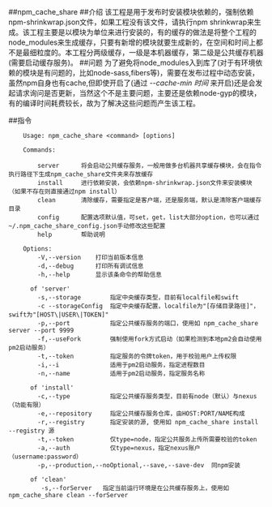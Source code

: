 
##npm_cache_share
##介绍
该工程是用于发布时安装模块依赖的，强制依赖npm-shrinkwrap.json文件，如果工程没有该文件，请执行npm shrinkwrap来生成。该工程主要是以模块为单位来进行安装的，有的缓存的做法是将整个工程的node_modules来生成缓存，只要有新增的模块就要生成新的，在空间和时间上都不是最细粒度的。本工程分两级缓存，一级是本机器缓存，第二级是公共缓存机器(需要启动缓存服务)。
##问题
为了避免将node_modules入到库了(对于有环境依赖的模块是有问题的，比如node-sass,fibers等)，需要在发布过程中动态安装，虽然npm自身也有cache,但即使开启了(通过 *--cache-min 时间* 来开启)还是会发起请求询问是否更新，当然这个不是主要问题，主要还是依赖node-gyp的模块，有的编译时间耗费较长，故为了解决这些问题而产生该工程。

##指令
```
    Usage: npm_cache_share <command> [options]

    Commands:

        server      将会启动公共缓存服务，一般用做多台机器共享缓存模块，会在指令执行路径下生成npm_cache_share文件夹来存放缓存                    
        install     进行依赖安装，会依赖npm-shrinkwrap.json文件来安装模块（如果不存在则直接通过npm install）
        clean       清除缓存，需要指定是客户端，还是服务端，默认是清除客户端缓存目录
        config		配置选项默认值，可set，get，list大部分option，也可以通过~/.npm_cache_share_config.json手动修改这些配置
        help        帮助说明

    Options:
    	-V,--version	打印当前版本信息
    	-d,--debug		打印所有调试信息
    	-h,--help		显示该条命令的帮助信息
    	
      of 'server'
      	-s,--storage		指定中央缓存类型，目前有localfile和swift
        -c --storageConfig 	指定中央缓存配置，localfile为"[存储目录路径]"，swift为"[HOST\|USER\|TOKEN]"
        -p,--port        	指定公共缓存服务的端口，使用如 npm_cache_share server --port 9999
        -f,--useFork		强制使用fork方式启动（如果检测到本地pm2会自动使用pm2启动服务）
        -t,--token			指定服务的令牌token，用于校验用户上传权限
        -i,--i				适用于pm2启动服务，指定进程数目
        -n,--name			适用于pm2启动服务，指定服务名称
        
      of 'install'
      	-c,--type			指定公共缓存服务类型，目前有node（默认）与nexus（功能有限）
      	-e,--repository     指定公共缓存服务仓库，由HOST:PORT/NAME构成
        -r,--registry    	指定安装的源, 使用如 npm_cache_share install --registry 源
        -t,--token			仅type=node，指定公共服务上传所需要校验的token
        -a,--auth			仅type=nexus，指定nexus账户（username:password）
        -p,--production,--noOptional,--save,--save-dev	同npm安装
        
      of 'clean'
         -s,--forServer   指定当前运行环境是在公共缓存服务上，使用如 npm_cache_share clean --forServer
       
```

